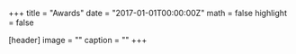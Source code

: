 +++
title = "Awards"
date = "2017-01-01T00:00:00Z"
math = false
highlight = false

[header]
image = ""
caption = ""
+++
